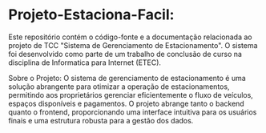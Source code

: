 # Projeto-Estaciona-Facil:
Este repositório contém o código-fonte e a documentação relacionada ao projeto de TCC "Sistema de Gerenciamento de Estacionamento". O sistema foi desenvolvido como parte de um trabalho de conclusão de curso na disciplina de Informatica para Internet (ETEC).

Sobre o Projeto:
O sistema de gerenciamento de estacionamento é uma solução abrangente para otimizar a operação de estacionamentos, permitindo aos proprietários gerenciar eficientemente o fluxo de veículos, espaços disponíveis e pagamentos. O projeto abrange tanto o backend quanto o frontend, proporcionando uma interface intuitiva para os usuários finais e uma estrutura robusta para a gestão dos dados.

